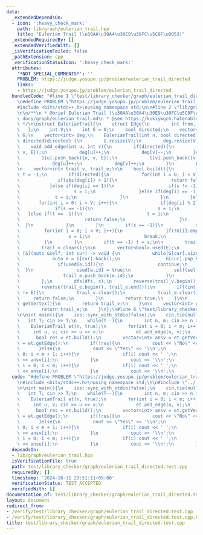 ```yaml
---
data:
  _extendedDependsOn:
  - icon: ':heavy_check_mark:'
    path: lib/graph/eulerian_trail.hpp
    title: "Eulerian Trail (\u30AA\u30A4\u30E9\u30FC\u5C0F\u9053)"
  _extendedRequiredBy: []
  _extendedVerifiedWith: []
  _isVerificationFailed: false
  _pathExtension: cpp
  _verificationStatusIcon: ':heavy_check_mark:'
  attributes:
    '*NOT_SPECIAL_COMMENTS*': ''
    PROBLEM: https://judge.yosupo.jp/problem/eulerian_trail_directed
    links:
    - https://judge.yosupo.jp/problem/eulerian_trail_directed
  bundledCode: "#line 1 \"test/library_checker/graph/eulerian_trail_directed.test.cpp\"\
    \n#define PROBLEM \"https://judge.yosupo.jp/problem/eulerian_trail_directed\"\n\
    #include <bits/stdc++.h>\nusing namespace std;\n\n#line 2 \"lib/graph/eulerian_trail.hpp\"\
    \n\n/**\n * @brief Eulerian Trail (\u30AA\u30A4\u30E9\u30FC\u5C0F\u9053)\n * @docs\
    \ docs/graph/eulerian_trail.md\n * @see https://kokiymgch.hatenablog.com/entry/2017/12/07/193238\n\
    \ */\n\nstruct EulerianTrail{\n    struct Edge{\n        int from, to, id;\n \
    \   };\n    int V;\n    int E = 0;\n    bool directed;\n    vector<vector<Edge>>\
    \ G;\n    vector<int> deg;\n    EulerianTrail(int n, bool directed = true) : V(n),\
    \ directed(directed) {\n        G.resize(V);\n        deg.resize(V);\n    }\n\n\
    \    void add_edge(int u, int v){\n        if(directed){\n            G[u].push_back({u,\
    \ v, E});\n            deg[u]++;\n            deg[v]--;\n        }else{\n    \
    \        G[u].push_back({u, v, E});\n            G[v].push_back({v, u, E});\n\
    \            deg[u]++;\n            deg[v]++;\n        }\n        E++;\n    }\n\
    \n    vector<int> trail_v, trail_e;\n\n    bool build(){\n        int s = -1,\
    \ t = -1;\n        if(directed){\n            for(int i = 0; i < V; i++){\n  \
    \              if(abs(deg[i]) > 1){\n                    return false;\n     \
    \           }else if(deg[i] == 1){\n                    if(s != -1) return false;\n\
    \                    s = i;\n                }else if(deg[i] == -1){\n       \
    \             t = i;\n                }\n            }\n        }else{\n     \
    \       for(int i = 0; i < V; i++){\n                if(deg[i] % 2){\n       \
    \             if(s == -1){\n                        s = i;\n                 \
    \   }else if(t == -1){\n                        t = i;\n                    }else{\n\
    \                        return false;\n                    }\n              \
    \  }\n            }\n        }\n        if(s == -1){\n            s = 0;\n   \
    \         for(int i = 0; i < V; i++){\n                if(!G[i].empty()){\n  \
    \                  s = i;\n                    break;\n                }\n   \
    \         }\n        }\n        if(t == -1) t = s;\n\n        trail_e.clear();\n\
    \        trail_v.clear();\n\n        vector<bool> used(E);\n        auto dfs =\
    \ [&](auto &self, int cur) -> void {\n            while(G[cur].size()){\n    \
    \            auto e = G[cur].back();\n                 G[cur].pop_back();\n  \
    \              if(used[e.id]){\n                    continue;\n              \
    \  }\n                used[e.id] = true;\n                self(self, e.to);\n\
    \                trail_e.push_back(e.id);\n            }\n            trail_v.push_back(cur);\n\
    \        };\n        dfs(dfs, s);\n        reverse(trail_v.begin(), trail_v.end());\n\
    \        reverse(trail_e.begin(), trail_e.end());\n        if((int) trail_e.size()\
    \ != E){\n            trail_v.clear();\n            trail_e.clear();\n       \
    \     return false;\n        }\n        return true;\n    }\n\n    vector<int>\
    \ getVertex(){\n        return trail_v;\n    }\n\n    vector<int> getEdge(){\n\
    \        return trail_e;\n    }\n};\n#line 6 \"test/library_checker/graph/eulerian_trail_directed.test.cpp\"\
    \n\nint main(){\n    ios::sync_with_stdio(false);\n    cin.tie(nullptr);\n\n \
    \   int T; cin >> T;\n    while(T--){\n        int n, m; cin >> n >> m;\n    \
    \    EulerianTrail et(n, true);\n        for(int i = 0; i < m; i++){\n       \
    \     int u, v; cin >> u >> v;\n            et.add_edge(u, v);\n        }\n  \
    \      bool res = et.build();\n        vector<int> ansv = et.getVertex(), anse\
    \ = et.getEdge();\n        if(!res){\n            cout << \"No\" << '\\n';\n \
    \       }else{\n            cout << \"Yes\" << '\\n';\n            for(int i =\
    \ 0; i < m + 1; i++){\n                if(i) cout << ' ';\n                cout\
    \ << ansv[i];\n            }\n            cout << '\\n';\n            for(int\
    \ i = 0; i < m; i++){\n                if(i) cout << ' ';\n                cout\
    \ << anse[i];\n            }\n            cout << '\\n';\n        }\n    }\n}\n"
  code: "#define PROBLEM \"https://judge.yosupo.jp/problem/eulerian_trail_directed\"\
    \n#include <bits/stdc++.h>\nusing namespace std;\n\n#include \"../../../lib/graph/eulerian_trail.hpp\"\
    \n\nint main(){\n    ios::sync_with_stdio(false);\n    cin.tie(nullptr);\n\n \
    \   int T; cin >> T;\n    while(T--){\n        int n, m; cin >> n >> m;\n    \
    \    EulerianTrail et(n, true);\n        for(int i = 0; i < m; i++){\n       \
    \     int u, v; cin >> u >> v;\n            et.add_edge(u, v);\n        }\n  \
    \      bool res = et.build();\n        vector<int> ansv = et.getVertex(), anse\
    \ = et.getEdge();\n        if(!res){\n            cout << \"No\" << '\\n';\n \
    \       }else{\n            cout << \"Yes\" << '\\n';\n            for(int i =\
    \ 0; i < m + 1; i++){\n                if(i) cout << ' ';\n                cout\
    \ << ansv[i];\n            }\n            cout << '\\n';\n            for(int\
    \ i = 0; i < m; i++){\n                if(i) cout << ' ';\n                cout\
    \ << anse[i];\n            }\n            cout << '\\n';\n        }\n    }\n}\n"
  dependsOn:
  - lib/graph/eulerian_trail.hpp
  isVerificationFile: true
  path: test/library_checker/graph/eulerian_trail_directed.test.cpp
  requiredBy: []
  timestamp: '2024-10-31 23:51:11+09:00'
  verificationStatus: TEST_ACCEPTED
  verifiedWith: []
documentation_of: test/library_checker/graph/eulerian_trail_directed.test.cpp
layout: document
redirect_from:
- /verify/test/library_checker/graph/eulerian_trail_directed.test.cpp
- /verify/test/library_checker/graph/eulerian_trail_directed.test.cpp.html
title: test/library_checker/graph/eulerian_trail_directed.test.cpp
---
```

